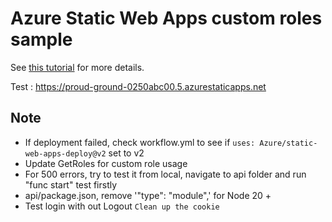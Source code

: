 # Azure Static Web Apps custom roles sample

See [this tutorial](https://docs.microsoft.com/azure/static-web-apps/assign-roles-microsoft-graph) for more details.

Test : https://proud-ground-0250abc00.5.azurestaticapps.net

## Note
- If deployment failed, check workflow.yml to see if `uses: Azure/static-web-apps-deploy@v2` set to v2
- Update GetRoles for custom role usage
- For 500 errors, try to test it from local, navigate to api folder and run "func start" test firstly
- api/package.json, remove '"type": "module",' for Node 20 + 
- Test login with out Logout `Clean up the cookie`